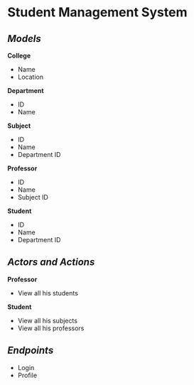 # **Student Management System**



## *Models*


**College**

 - Name
 - Location



**Department**

 - ID
 - Name



**Subject**

 - ID
 - Name
 - Department ID



**Professor**

 - ID
 - Name
 - Subject ID



**Student**

 - ID
 - Name
 - Department ID




## *Actors and Actions*


**Professor**

 - View all his students



**Student**

 - View all his subjects
 - View all his professors



## *Endpoints*


 - Login
 - Profile